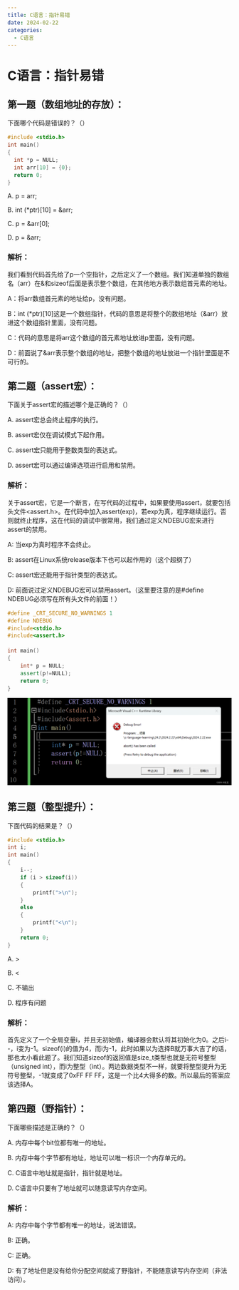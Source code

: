 ```yaml
---
title: C语言：指针易错
date: 2024-02-22
categories:
  - C语言
---
```


# C语言：指针易错

## 第一题（数组地址的存放）：

下面哪个代码是错误的？（）

```cpp
#include <stdio.h>
int main()
{
  int *p = NULL;
  int arr[10] = {0};
  return 0;
}
```


A. p = arr;

B. int (*ptr)[10] = &arr;

C. p = &arr[0];

D. p = &arr;

### 解析：

我们看到代码首先给了p一个空指针，之后定义了一个数组。我们知道单独的数组名（arr）在&和sizeof后面是表示整个数组，在其他地方表示数组首元素的地址。

A：将arr数组首元素的地址给p，没有问题。

B：int (*ptr)[10]这是一个数组指针，代码的意思是将整个的数组地址（&arr）放进这个数组指针里面，没有问题。

C：代码的意思是将arr这个数组的首元素地址放进p里面，没有问题。

D：前面说了&arr表示整个数组的地址，把整个数组的地址放进一个指针里面是不可行的。

## 第二题（assert宏）：

下面关于assert宏的描述哪个是正确的？（）

A. assert宏总会终止程序的执行。

B. assert宏仅在调试模式下起作用。

C. assert宏只能用于整数类型的表达式。

D. assert宏可以通过编译选项进行启用和禁用。

### 解析：

关于assert宏，它是一个断言，在写代码的过程中，如果要使用assert，就要包括头文件<assert.h>。在代码中加入assert(exp)，若exp为真，程序继续运行。否则就终止程序，这在代码的调试中很常用，我们通过定义NDEBUG宏来进行assert的禁用。

A: 当exp为真时程序不会终止。

B: assert在Linux系统release版本下也可以起作用的（这个超纲了）

C: assert宏还能用于指针类型的表达式。

D: 前面说过定义NDEBUG宏可以禁用assert。（这里要注意的是#define NDEBUG必须写在所有头文件的前面！）

```cpp
#define _CRT_SECURE_NO_WARNINGS 1
#define NDEBUG
#include<stdio.h>
#include<assert.h>

int main()
{
	int* p = NULL;
	assert(p!=NULL);
	return 0;
}
```


![img](https://raw.githubusercontent.com/QinMou000/pic/main/674a431f9fd69be75bcd8b4c4e29d5b5.png)

## 第三题（整型提升）：

下面代码的结果是？（）

```cpp
#include <stdio.h>
int i;
int main()
{
    i--;
    if (i > sizeof(i))
    {
        printf(">\n");
    }
    else
    {
        printf("<\n");
    }
    return 0; 
}
```

A. >

B. <

C. 不输出

D. 程序有问题

### 解析：

首先定义了一个全局变量i，并且无初始值，编译器会默认将其初始化为0。之后i--，i变为-1。sizeof(i)的值为4，而i为-1，此时如果以为选择B就万事大吉了的话，那也太小看此题了。我们知道sizeof的返回值是size_t类型也就是无符号整型（unsigned int），而i为整型（int）。两边数据类型不一样，就要将整型提升为无符号整型，-1就变成了0xFF FF FF，这是一个比4大得多的数。所以最后的答案应该选择A。

## 第四题（野指针）：

下面哪些描述是正确的？（）

A. 内存中每个bit位都有唯一的地址。

B. 内存中每个字节都有地址，地址可以唯一标识一个内存单元的。

C. C语言中地址就是指针，指针就是地址。

D. C语言中只要有了地址就可以随意读写内存空间。

### 解析：

A: 内存中每个字节都有唯一的地址，说法错误。

B: 正确。

C: 正确。

D: 有了地址但是没有给你分配空间就成了野指针，不能随意读写内存空间（非法访问）。